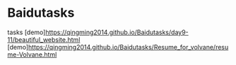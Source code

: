 # Baidutasks
tasks
[demo]https://qingming2014.github.io/Baidutasks/day9-11/beautiful_website.html
[demo]https://qingming2014.github.io/Baidutasks/Resume_for_volvane/resume-Volvane.html
